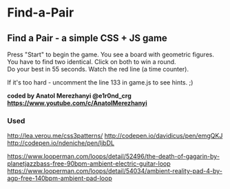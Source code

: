 # Find-a-Pair

## Find a Pair - a simple CSS + JS game

Press "Start" to begin the game. You see a board with geometric figures.<br>
You have to find two identical. Click on both to win a round.<br>
Do your best in 55 seconds. Watch the red line (a time counter).<br>

If it's too hard - uncomment the line 133 in game.js to see hints. ;)

**coded by Anatol Merezhanyi @e1r0nd_crg**
**https://www.youtube.com/c/AnatolMerezhanyi**

### Used
http://lea.verou.me/css3patterns/
http://codepen.io/davidicus/pen/emgQKJ
http://codepen.io/ndeniche/pen/ljbDL

https://www.looperman.com/loops/detail/52496/the-death-of-gagarin-by-planetjazzbass-free-90bpm-ambient-electric-guitar-loop
https://www.looperman.com/loops/detail/54034/ambient-reality-pad-4-by-agp-free-140bpm-ambient-pad-loop
